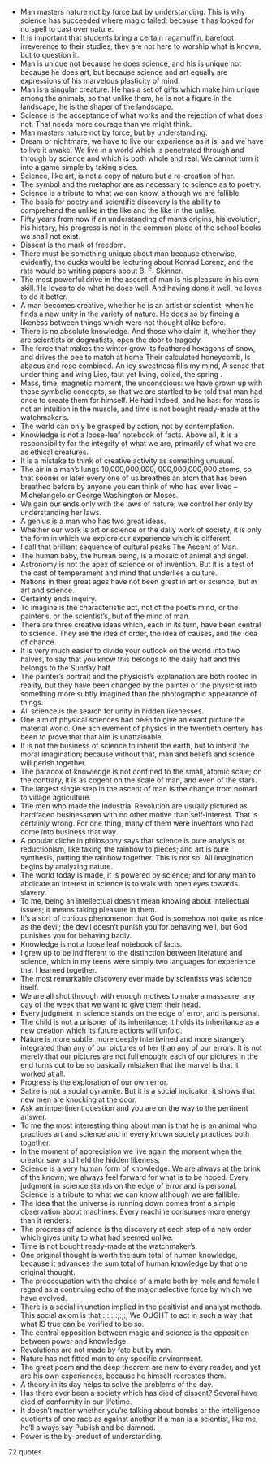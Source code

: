  - Man masters nature not by force but by understanding. This is why science has succeeded where magic failed: because it has looked for no spell to cast over nature.
 - It is important that students bring a certain ragamuffin, barefoot irreverence to their studies; they are not here to worship what is known, but to question it.
 - Man is unique not because he does science, and his is unique not because he does art, but because science and art equally are expressions of his marvelous plasticity of mind.
 - Man is a singular creature. He has a set of gifts which make him unique among the animals, so that unlike them, he is not a figure in the landscape, he is the shaper of the landscape.
 - Science is the acceptance of what works and the rejection of what does not. That needs more courage than we might think.
 - Man masters nature not by force, but by understanding.
 - Dream or nightmare, we have to live our experience as it is, and we have to live it awake. We live in a world which is penetrated through and through by science and which is both whole and real. We cannot turn it into a game simple by taking sides.
 - Science, like art, is not a copy of nature but a re-creation of her.
 - The symbol and the metaphor are as necessary to science as to poetry.
 - Science is a tribute to what we can know, although we are fallible.
 - The basis for poetry and scientific discovery is the ability to comprehend the unlike in the like and the like in the unlike.
 - Fifty years from now if an understanding of man’s origins, his evolution, his history, his progress is not in the common place of the school books we shall not exist.
 - Dissent is the mark of freedom.
 - There must be something unique about man because otherwise, evidently, the ducks would be lecturing about Konrad Lorenz, and the rats would be writing papers about B. F. Skinner.
 - The most powerful drive in the ascent of man is his pleasure in his own skill. He loves to do what he does well. And having done it well, he loves to do it better.
 - A man becomes creative, whether he is an artist or scientist, when he finds a new unity in the variety of nature. He does so by finding a likeness between things which were not thought alike before.
 - There is no absolute knowledge. And those who claim it, whether they are scientists or dogmatists, open the door to tragedy.
 - The force that makes the winter grow Its feathered hexagons of snow, and drives the bee to match at home Their calculated honeycomb, Is abacus and rose combined. An icy sweetness fills my mind, A sense that under thing and wing Lies, taut yet living, coiled, the spring .
 - Mass, time, magnetic moment, the unconscious: we have grown up with these symbolic concepts, so that we are startled to be told that man had once to create them for himself. He had indeed, and he has: for mass is not an intuition in the muscle, and time is not bought ready-made at the watchmaker’s.
 - The world can only be grasped by action, not by contemplation.
 - Knowledge is not a loose-leaf notebook of facts. Above all, it is a responsibility for the integrity of what we are, primarily of what we are as ethical creatures.
 - It is a mistake to think of creative activity as something unusual.
 - The air in a man’s lungs 10,000,000,000, 000,000,000,000 atoms, so that sooner or later every one of us breathes an atom that has been breathed before by anyone you can think of who has ever lived – Michelangelo or George Washington or Moses.
 - We gain our ends only with the laws of nature; we control her only by understanding her laws.
 - A genius is a man who has two great ideas.
 - Whether our work is art or science or the daily work of society, it is only the form in which we explore our experience which is different.
 - I call that brilliant sequence of cultural peaks The Ascent of Man.
 - The human baby, the human being, is a mosaic of animal and angel.
 - Astronomy is not the apex of science or of invention. But it is a test of the cast of temperament and mind that underlies a culture.
 - Nations in their great ages have not been great in art or science, but in art and science.
 - Certainty ends inquiry.
 - To imagine is the characteristic act, not of the poet’s mind, or the painter’s, or the scientist’s, but of the mind of man.
 - There are three creative ideas which, each in its turn, have been central to science. They are the idea of order, the idea of causes, and the idea of chance.
 - It is very much easier to divide your outlook on the world into two halves, to say that you know this belongs to the daily half and this belongs to the Sunday half.
 - The painter’s portrait and the physicist’s explanation are both rooted in reality, but they have been changed by the painter or the physicist into something more subtly imagined than the photographic appearance of things.
 - All science is the search for unity in hidden likenesses.
 - One aim of physical sciences had been to give an exact picture the material world. One achievement of physics in the twentieth century has been to prove that that aim is unattainable.
 - It is not the business of science to inherit the earth, but to inherit the moral imagination; because without that, man and beliefs and science will perish together.
 - The paradox of knowledge is not confined to the small, atomic scale; on the contrary, it is as cogent on the scale of man, and even of the stars.
 - The largest single step in the ascent of man is the change from nomad to village agriculture.
 - The men who made the Industrial Revolution are usually pictured as hardfaced businessmen with no other motive than self-interest. That is certainly wrong. For one thing, many of them were inventors who had come into business that way.
 - A popular cliche in philosophy says that science is pure analysis or reductionism, like taking the rainbow to pieces; and art is pure synthesis, putting the rainbow together. This is not so. All imagination begins by analyzing nature.
 - The world today is made, it is powered by science; and for any man to abdicate an interest in science is to walk with open eyes towards slavery.
 - To me, being an intellectual doesn’t mean knowing about intellectual issues; it means taking pleasure in them.
 - It’s a sort of curious phenomenon that God is somehow not quite as nice as the devil; the devil doesn’t punish you for behaving well, but God punishes you for behaving badly.
 - Knowledge is not a loose leaf notebook of facts.
 - I grew up to be indifferent to the distinction between literature and science, which in my teens were simply two languages for experience that I learned together.
 - The most remarkable discovery ever made by scientists was science itself.
 - We are all shot through with enough motives to make a massacre, any day of the week that we want to give them their head.
 - Every judgment in science stands on the edge of error, and is personal.
 - The child is not a prisoner of its inheritance; it holds its inheritance as a new creation which its future actions will unfold.
 - Nature is more subtle, more deeply intertwined and more strangely integrated than any of our pictures of her than any of our errors. It is not merely that our pictures are not full enough; each of our pictures in the end turns out to be so basically mistaken that the marvel is that it worked at all.
 - Progress is the exploration of our own error.
 - Satire is not a social dynamite. But it is a social indicator: it shows that new men are knocking at the door.
 - Ask an impertinent question and you are on the way to the pertinent answer.
 - To me the most interesting thing about man is that he is an animal who practices art and science and in every known society practices both together.
 - In the moment of appreciation we live again the moment when the creator saw and held the hidden likeness.
 - Science is a very human form of knowledge. We are always at the brink of the known; we always feel forward for what is to be hoped. Every judgment in science stands on the edge of error and is personal. Science is a tribute to what we can know although we are fallible.
 - The idea that the universe is running down comes from a simple observation about machines. Every machine consumes more energy than it renders.
 - The progress of science is the discovery at each step of a new order which gives unity to what had seemed unlike.
 - Time is not bought ready-made at the watchmaker’s.
 - One original thought is worth the sum total of human knowledge, because it advances the sum total of human knowledge by that one original thought.
 - The preoccupation with the choice of a mate both by male and female I regard as a continuing echo of the major selective force by which we have evolved.
 - There is a social injunction implied in the positivist and analyst methods. This social axiom is that :;:;:;:;:;:; We OUGHT to act in such a way that what IS true can be verified to be so.
 - The central opposition between magic and science is the opposition between power and knowledge.
 - Revolutions are not made by fate but by men.
 - Nature has not fitted man to any specific environment.
 - The great poem and the deep theorem are new to every reader, and yet are his own experiences, because he himself recreates them.
 - A theory in its day helps to solve the problems of the day.
 - Has there ever been a society which has died of dissent? Several have died of conformity in our lifetime.
 - It doesn’t matter whether you’re talking about bombs or the intelligence quotients of one race as against another if a man is a scientist, like me, he’ll always say Publish and be damned.
 - Power is the by-product of understanding.

72 quotes